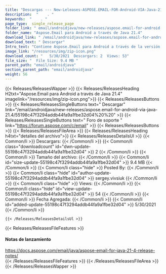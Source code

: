 ```yaml
---
title: "Descargas --- New-Leleases-ASPOSE.EMAIL-FOR-Android-VIA-Java-21.4." 
description:  "    . " 
keywords:  "    . " 
page_type:  single_release_page
folder_link: " email/androidjava/new-releases/aspose.email-for-android-via-java-21.4/"
folder_name: "Aspose.Email para Android a través de Java 21.4"
download_link: " /email/androidjava/new-releases/aspose.email-for-android-via-java-21.4/55198c47f3294addb44fa9a1fbe32d04"
download_text: " Descargar"
Intro_text: "Contiene Aspose.Email para Android a través de la versión Java 21.4."
image_link: "/resources/img/zip-icon.png"
download_count: "   5/30/2021  Descargars: 2  Views: 53"
file_size: "  File Size: 9.4 MB "
parent_path: "email/androidjava"
section_parent_path: "email/androidjava"
weight: 56
---
```


{{< Releases/ReleasesWapper >}}
  {{< Releases/ReleasesHeading H2txt="Aspose.Email para Android a través de Java 21.4" imagelink="/resources/img/zip-icon.png">}}
  {{< Releases/ReleasesButtons >}}
    {{< Releases/ReleasesSingleButtons text=" Descargar" link="/email/androidjava/new-releases/aspose.email-for-android-via-java-21.4/55198c47f3294addb44fa9a1fbe32d04%20%20" >}}
    {{< Releases/ReleasesSingleButtons text=" Foro de soporte " link="https://forum.aspose.com/c/email" >}}
  {{< Releases/ReleasesButtons >}}
  {{< Releases/ReleasesFileArea >}}
    {{< Releases/ReleasesHeading h4txt="detalles del archivo">}}
    {{< Releases/ReleasesDetailsUl >}}
            {{< Common/li  >}} Descargars: {{< /Common/li >}} 
      {{< Common/li class="downloadcount" id="dwn-update-55198c47f3294addb44fa9a1fbe32d04" >}} 2 {{< /Common/li >}} 
      {{< Common/li  >}} Tamaño del archivo: {{< /Common/li >}} 
      {{< Common/li id="size-update-55198c47f3294addb44fa9a1fbe32d04" >}} 9.4 MB {{< /Common/li >}} 
      {{< Common/li  class="hide" >}} Posted By: {{< /Common/li >}} 
      {{< Common/li class="hide" id="author-update-55198c47f3294addb44fa9a1fbe32d04" >}} sergey.vivsiuk {{< /Common/li >}} 
      {{< Common/li class="hide"  >}} Views: {{< /Common/li >}} 
      {{< Common/li class="hide" id="view-update-55198c47f3294addb44fa9a1fbe32d04" >}} 54 {{< /Common/li >}} 
      {{< Common/li  >}} Fecha Agregada: {{< /Common/li >}} 
      {{< Common/li id="added-update-55198c47f3294addb44fa9a1fbe32d04" >}} 5/30/2021 {{< /Common/li >}} 

    {{< /Releases/ReleasesDetailsUl >}}

  {{< Releases/ReleasesFileFeatures >}}
      <h4>Notas de lanzamiento</h4><div><a href="https://docs.aspose.com/email/java/aspose-email-for-java-21-4-release-notes/">https://docs.aspose.com/email/java/aspose-email-for-java-21-4-release-notes/</a></div>
  {{< /Releases/ReleasesFileFeatures >}}
 {{< /Releases/ReleasesFileArea >}}
{{< /Releases/ReleasesWapper >}}


